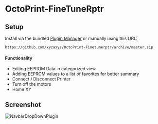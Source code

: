 # OctoPrint-FineTuneRptr

## Setup

Install via the bundled [Plugin Manager](https://github.com/foosel/OctoPrint/wiki/Plugin:-Plugin-Manager)
or manually using this URL:

    https://github.com/xyzaxyz/OctoPrint-Finetunerptr/archive/master.zip
    
#### Functionality
+ Editing EEPROM Data in categorized view
+ Adding EEPROM values to a list of favorites for better summary
+ Connect / Disconnect Printer
+ Turn off the motors
+ Home XY


## Screenshot
![NavbarDropDownPlugin](https://raw.githubusercontent.com/xyzaxyz/OctoPrint-Finetunerptr/master/OctoPrint-FineTuneRptr.png)
